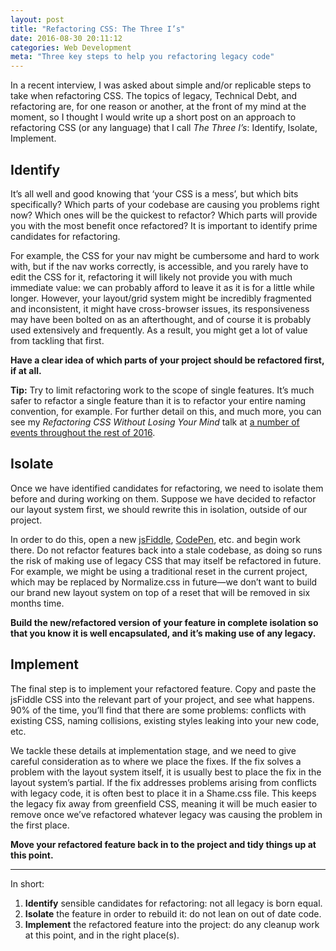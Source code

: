 ```yaml
---
layout: post
title: "Refactoring CSS: The Three I’s"
date: 2016-08-30 20:11:12
categories: Web Development
meta: "Three key steps to help you refactoring legacy code"
---
```


In a recent interview, I was asked about simple and/or replicable steps to take
when refactoring CSS. The topics of legacy, Technical Debt, and refactoring are,
for one reason or another, at the front of my mind at the moment, so I thought I
would write up a short post on an approach to refactoring CSS (or any language)
that I call <i>The Three I’s</i>: Identify, Isolate, Implement.

## Identify

It’s all well and good knowing that ‘your CSS is a mess’, but which bits
specifically? Which parts of your codebase are causing you problems right now?
Which ones will be the quickest to refactor? Which parts will provide you with
the most benefit once refactored? It is important to identify prime candidates
for refactoring.

For example, the CSS for your nav might be cumbersome and hard to work with, but
if the nav works correctly, is accessible, and you rarely have to edit the CSS
for it, refactoring it will likely not provide you with much immediate value: we
can probably afford to leave it as it is for a little while longer. However,
your layout/grid system might be incredibly fragmented and inconsistent, it
might have cross-browser issues, its responsiveness may have been bolted on as
an afterthought, and of course it is probably used extensively and frequently.
As a result, you might get a lot of value from tackling that first.

**Have a clear idea of which parts of your project should be refactored first, if
at all.**

**Tip:** Try to limit refactoring work to the scope of single features. It’s
much safer to refactor a single feature than it is to refactor your entire
naming convention, for example. For further detail on this, and much more, you
can see my <i>Refactoring CSS Without Losing Your Mind</i> talk at [a number of
events throughout the rest of 2016](/speaking/).

## Isolate

Once we have identified candidates for refactoring, we need to isolate them
before and during working on them. Suppose we have decided to refactor our
layout system first, we should rewrite this in isolation, outside of our
project.

In order to do this, open a new [jsFiddle](http://jsfiddle.net),
[CodePen](http://codepen.io), etc. and begin work there. Do not refactor
features back into a stale codebase, as doing so runs the risk of making use of
legacy CSS that may itself be refactored in future. For example, we might be
using a traditional reset in the current project, which may be replaced by
Normalize.css in future—we don’t want to build our brand new layout system on
top of a reset that will be removed in six months time.

**Build the new/refactored version of your feature in complete isolation so that
you know it is well encapsulated, and it’s making use of any legacy.**

## Implement

The final step is to implement your refactored feature. Copy and paste the
jsFiddle CSS into the relevant part of your project, and see what happens. 90%
of the time, you’ll find that there are some problems: conflicts with existing
CSS, naming collisions, existing styles leaking into your new code, etc.

We tackle these details at implementation stage, and we need to give careful
consideration as to where we place the fixes. If the fix solves a problem with
the layout system itself, it is usually best to place the fix in the layout
system’s partial. If the fix addresses problems arising from conflicts with
legacy code, it is often best to place it in a Shame.css file. This keeps the
legacy fix away from greenfield CSS, meaning it will be much easier to remove
once we’ve refactored whatever legacy was causing the problem in the first
place.

**Move your refactored feature back in to the project and tidy things up at this
point.**

- - -

In short:

1. **Identify** sensible candidates for refactoring: not all legacy is born
   equal.
2. **Isolate** the feature in order to rebuild it: do not lean on out of date
   code.
3. **Implement** the refactored feature into the project: do any cleanup work at
   this point, and in the right place(s).
